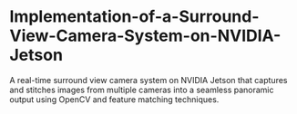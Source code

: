# Implementation-of-a-Surround-View-Camera-System-on-NVIDIA-Jetson
A real-time surround view camera system on NVIDIA Jetson that captures and stitches images from multiple cameras into a seamless panoramic output using OpenCV and feature matching techniques.
